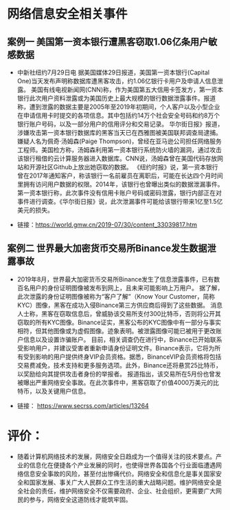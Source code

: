 # 网络信息安全相关事件



## 案例一 美国第一资本银行遭黑客窃取1.06亿条用户敏感数据

+ 中新社纽约7月29日电 据美国媒体29日报道，美国第一资本银行(Capital One)当天发布声明称数据库遭黑客攻击，约1.06亿银行卡用户及申请人信息泄露。
  美国有线电视新闻网(CNN)称，作为美国第五大信用卡签发方，第一资本银行此次用户资料泄露或为美国历史上最大规模的银行数据泄露事件。报道称，遭到泄露的数据主要是2005年至2019年初期间，个人客户以及小型企业在申请信用卡时提交的各项信息。其中包括约14万个社会安全号码和约8万个银行账户号码，以及一部分用户的信用评分和交易记录。
  华尔街日报》报道，涉嫌攻击第一资本银行数据库的黑客当天已在西雅图被美国联邦调查局逮捕。嫌疑人名为佩奇·汤姆森(Paige Thompson)，曾经在亚马逊公司担任网络服务工程师。美国检方称，汤姆森利用第一资本银行系统防火墙的漏洞，通过攻击该银行租借的云计算服务器进入数据库。CNN说，汤姆森曾在美国代码存放网站和开源社区Github上放出她窃取的数据。
  《纽约时报》说，第一资本银行曾在2017年通知客户，称该银行一名前雇员在离职后，可能在长达四个月时间里拥有访问用户数据的权限。2014年，该银行也曾曝出类似的数据泄漏事件。
  第一资本银行称，此次事件没有信用卡账户号码或密码泄露，银行内部正在对事件进行调查。《华尔街日报》说，此次泄漏事件可能给该银行带来1亿至1.5亿美元的损失。

+ 链接：https://world.gmw.cn/2019-07/30/content_33039817.htm



## 案例二 世界最大加密货币交易所Binance发生数据泄露事故

+ 2019年8月，世界最大加密货币交易所Binance发生了信息泄露事件，已有数百名用户的身份证明图像被发布到网上，且未来可能影响上万用户。
  据了解，此次泄露的身份证明图像被称为“客户了解”（Know Your Customer，简称KYC）图像，黑客在成功入侵Binance第三方供应商后得到了这些数据。
  消息人士称，黑客在窃取信息后，曾威胁该交易所支付300比特币，否则将公开其窃取的所有KYC图像。Binance证实，黑客公布的KYC图像中有一部分与事实相符，但其他图像或为虚假图像。迹象表明。被泄露图像可能已被用于更改账户信息以及设置诈骗账户。
  目前，相关调查仍在进行中，Binance已开始联系受影响用户，并建议受害者重新申请身份证明文件。Binance表示，它将为所有受到影响的用户提供终身VIP会员资格。据悉，BinanceVIP会员资格将包括交易费减免，技术支持和更多服务选项。此外，Binance还将悬赏25比特币，以奖励给向其提供攻击者身份的举报者。
  报道指出，该交易所在5月份也曾发被曝出严重网络安全事故。在此次事件中，黑客窃取了价值4000万美元的比特币，以及关键用户信息。

+ 链接： https://www.secrss.com/articles/13264



# 评价：

+ 随着计算机网络技术的发展，网络安全日趋成为一个值得关注的技术要点。产业的信息化在便捷各个产业发展的同时，也使得世界各国各个行业面临遭遇网络信息安全事故的风险，甚至付出惨痛代价。网络安全和信息化是事关国家安全和国家发展、事关广大人民群众工作生活的重大战略问题。维护网络安全是全社会的责任，维护网络安全不仅需要政府、企业、社会组织，更需要广大网民的参与，网络安全这道防线才能筑牢固。
